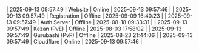 | 2025-09-13 09:57:49 | Website | Online | 2025-09-13 09:57:46 |
| 2025-09-13 09:57:49 | Registration | Offline | 2025-09-09 16:40:23 |
| 2025-09-13 09:57:49 | Auth Server | Offline | 2025-08-18 09:33:31 |
| 2025-09-13 09:57:49 | Kezan (PvE) | Offline | 2025-08-03 17:58:02 |
| 2025-09-13 09:57:49 | Gurubashi (PvP) | Offline | 2025-08-23 21:44:06 |
| 2025-09-13 09:57:49 | Cloudflare | Online | 2025-09-13 09:57:46 |
